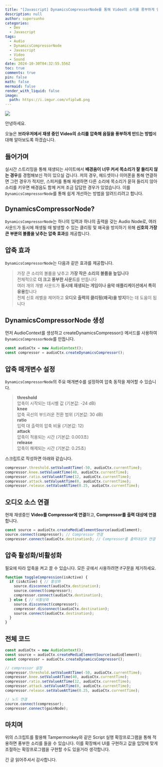 ```yaml
---
title: "[Javascript] DynamicsCompressorNode를 통해 Video의 소리를 풍부하게 만들기"
description: null
author: supersunho
categories:
  - Dev
  - Javascript
tags:
  - Audio
  - DynamicsCompressorNode
  - Javascript
  - Video
  - Sound
date: 2024-10-30T04:32:55.556Z
toc: true
comments: true
pin: false
math: false
mermaid: false
render_with_liquid: false
image:
  path: https://i.imgur.com/vfiplwB.png
---
```

![](https://i.imgur.com/vfiplwB.png)

안녕하세요.

오늘은 **브라우저에서 재생 중인 Video의 소리를 압축해 음질을 풍부하게 만드는 방법**에 대해 알아보도록 하겠습니다.

## 들어가며
실시간 스트리밍을 통해 재생되는 사이트에서 **배경음이 너무 커서 목소리가 잘 들리지 않는 경우**를 경험해보신 적이 있으실 겁니다. 저의 경우, 헤드셋이나 이어폰을 통해 연결하면 그런 경우가 적지만, 스피커를 통해 재생하면 다른 소리에 목소리가 묻혀 들리지 않아 소리를 키우면 배경음도 함께 커져 조금 답답한 경우가 있었습니다. 이를 `DynamicsCompressorNode`를 통해 쉽게 개선하는 방법을 알려드리려고 합니다.

## DynamicsCompressorNode?
`DynamicsCompressorNode`는 하나의 입력과 하나의 출력을 갖는 Audio Node로, 여러 사운드가 동시에 재생될 때 발생할 수 있는 클리핑 및 왜곡을 방지하기 위해 **신호의 가장 큰 부분의 볼륨을 낮추는 압축 효과**를 제공합니다. 

## 압축 효과
`DynamicsCompressorNode`는 다음과 같은 효과를 제공합니다.
>가장 큰 소리의 볼륨을 낮추고 **가장 작은 소리의 볼륨을 높입니다**
<br />전체적으로 **더 크고 풍부한 사운드**를 만듭니다
<br />여러 개의 개별 사운드가 **동시에 재생되는 게임이나 음악 애플리케이션에서 특히 유용**합니다
<br />전체 신호 레벨을 제어하고 **오디오 출력의 클리핑(왜곡)을 방지**하는 데 도움이 됩니다

## DynamicsCompressorNode 생성
먼저 AudioContext를 생성하고 createDynamicsCompressor() 메서드를 사용하여 `DynamicsCompressorNode`를 만듭니다.
```javascript
const audioCtx = new AudioContext();
const compressor = audioCtx.createDynamicsCompressor();
```

## 압축 매개변수 설정
`DynamicsCompressorNode`의 주요 매개변수를 설정하여 압축 동작을 제어할 수 있습니다.
>**threshold**
<br/>압축이 시작되는 데시벨 값 (기본값: -24 dB)
<br/>**knee**
<br/>압축 곡선의 부드러운 전환 범위 (기본값: 30 dB)
<br/>**ratio**
<br/>입력 대 출력의 압축 비율 (기본값: 12)
<br/>**attack**
<br/>압축이 적용되는 시간 (기본값: 0.003초)
<br/>**release**
<br/>압축이 해제되는 시간 (기본값: 0.25초)

스크립트로 작성하면 아래와 같습니다.
```javascript
compressor.threshold.setValueAtTime(-50, audioCtx.currentTime);
compressor.knee.setValueAtTime(40, audioCtx.currentTime);
compressor.ratio.setValueAtTime(12, audioCtx.currentTime);
compressor.attack.setValueAtTime(0, audioCtx.currentTime);
compressor.release.setValueAtTime(0.25, audioCtx.currentTime);
```

## 오디오 소스 연결
현재 재생중인 **Video를 Compressor에 연결**하고, **Compressor를 출력 대상에 연결**합니다.
```javascript
const source = audioCtx.createMediaElementSource(audioElement);
source.connect(compressor); // Compressor 연결
compressor.connect(audioCtx.destination); // Compressor를 출력대상과 연결
```

## 압축 활성화/비활성화
필요에 따라 압축을 켜고 끌 수 있습니다. 모든 곳에서 사용하려면 if구문을 제거하세요.
```javascript
function toggleCompression(isActive) {
  if (isActive) { // 활성화
    source.disconnect(audioCtx.destination);
    source.connect(compressor);
    compressor.connect(audioCtx.destination);
  } else { // 비활성화
    source.disconnect(compressor);
    compressor.disconnect(audioCtx.destination);
    source.connect(audioCtx.destination);
  }
}
```

## 전체 코드
```javascript
const audioCtx = new AudioContext();
const source = audioCtx.createMediaElementSource(audioElement);
const compressor = audioCtx.createDynamicsCompressor();

// compressor 설정
compressor.threshold.setValueAtTime(-50, audioCtx.currentTime);
compressor.knee.setValueAtTime(40, audioCtx.currentTime);
compressor.ratio.setValueAtTime(12, audioCtx.currentTime);
compressor.attack.setValueAtTime(0, audioCtx.currentTime);
compressor.release.setValueAtTime(0.25, audioCtx.currentTime);

// 노드 연결
source.connect(compressor);
compressor.connect(gainNode);
```

## 마치며
위의 스크립트를 활용해 Tampermonkey와 같은 Script 실행 확장프로그램을 통해 적용하면 풍부한 소리를 들을 수 있습니다. 이를 확장해서 UI를 구현하고 값을 입맛에 맞게 조절하는 확장프로그램을 구현할 수도 있을거라 생각합니다.

긴 글 읽어주셔서 감사합니다.